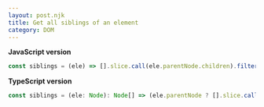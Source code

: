```yaml
---
layout: post.njk
title: Get all siblings of an element
category: DOM
---
```


**JavaScript version**

```js
const siblings = (ele) => [].slice.call(ele.parentNode.children).filter((child) => child !== ele);
```

**TypeScript version**

```js
const siblings = (ele: Node): Node[] => (ele.parentNode ? [].slice.call(ele.parentNode.children).filter((child) => child !== ele) : []);
```
